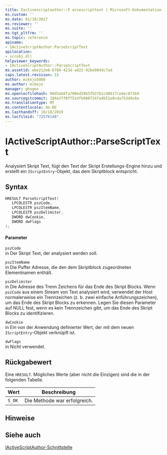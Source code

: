 ```yaml
---
title: Iactivescriptauthor::P arsescripttext | Microsoft-Dokumentation
ms.custom: ''
ms.date: 01/18/2017
ms.reviewer: ''
ms.suite: ''
ms.tgt_pltfrm: ''
ms.topic: reference
apiname:
- IActiveScriptAuthor.ParseScriptText
apilocation:
- scrobj.dll
helpviewer_keywords:
- IActiveScriptAuthor::ParseScriptText
ms.assetid: ebe212e8-6789-423d-ad22-92be984dc7ad
caps.latest.revision: 15
author: mikejo5000
ms.author: mikejo
manager: ghogen
ms.openlocfilehash: 90d5ab0fa700ed29b5fb37b1c48617cedec871b9
ms.sourcegitcommit: 184e2ff0ff514fb980724fa4b51e0cda753d4c6e
ms.translationtype: MT
ms.contentlocale: de-DE
ms.lasthandoff: 10/18/2019
ms.locfileid: "72576148"
---
```

# <a name="iactivescriptauthorparsescripttext"></a>IActiveScriptAuthor::ParseScriptText
Analysiert Skript Text, fügt den Text der Skript Erstellungs-Engine hinzu und erstellt ein `IScriptEntry`-Objekt, das dem Skriptblock entspricht.  
  
## <a name="syntax"></a>Syntax  
  
```cpp
HRESULT ParseScriptText(  
   LPCOLESTR pszCode,  
   LPCOLESTR pszItemName,  
   LPCOLESTR pszDelimiter,  
   DWORD dwCookie,  
   DWORD dwFlags  
);  
```  
  
#### <a name="parameters"></a>Parameter  
 `pszCode`  
 in Der Skript Text, der analysiert werden soll.  
  
 `pszItemName`  
 in Die Puffer Adresse, die den dem Skriptblock zugeordneten Elementnamen enthält.  
  
 `pszDelimiter`  
 in Die Adresse des Trenn Zeichens für das Ende des Skript Blocks. Wenn `pszCode` aus einem Stream von Text analysiert wird, verwendet der Host normalerweise ein Trennzeichen (z. b. zwei einfache Anführungszeichen), um das Ende des Skript Blocks zu erkennen. Legen Sie diesen Parameter auf NULL fest, wenn es kein Trennzeichen gibt, um das Ende des Skript Blocks zu identifizieren.  
  
 `dwCookie`  
 in Ein von der Anwendung definierter Wert, der mit dem neuen `IScriptEntry`-Objekt verknüpft ist.  
  
 `dwFlags`  
 in Nicht verwendet.  
  
## <a name="return-value"></a>Rückgabewert  
 Eine `HRESULT`. Mögliches Werte (aber nicht die Einzigen) sind die in der folgenden Tabelle.  
  
|Wert|Beschreibung|  
|-----------|-----------------|  
|`S_OK`|Die Methode war erfolgreich.|  
  
## <a name="remarks"></a>Hinweise  
  
## <a name="see-also"></a>Siehe auch  
 [IActiveScriptAuthor-Schnittstelle](../../winscript/reference/iactivescriptauthor-interface.md)